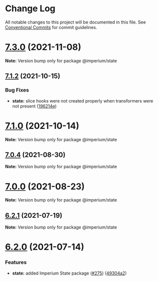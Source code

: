 # Change Log

All notable changes to this project will be documented in this file.
See [Conventional Commits](https://conventionalcommits.org) for commit guidelines.

# [7.3.0](https://github.com/darkadept/imperium/compare/v7.2.0...v7.3.0) (2021-11-08)

**Note:** Version bump only for package @imperium/state





## [7.1.2](https://github.com/darkadept/imperium/compare/v7.1.1...v7.1.2) (2021-10-15)


### Bug Fixes

* **state:** slice hooks were not created properly when transformers were not present ([196214e](https://github.com/darkadept/imperium/commit/196214e708fd405278bcc66fd3a6ff4112488853))





# [7.1.0](https://github.com/darkadept/imperium/compare/v7.0.6...v7.1.0) (2021-10-14)

**Note:** Version bump only for package @imperium/state





## [7.0.4](https://github.com/darkadept/imperium/compare/v7.0.3...v7.0.4) (2021-08-30)

**Note:** Version bump only for package @imperium/state





# [7.0.0](https://github.com/darkadept/imperium/compare/v6.2.1...v7.0.0) (2021-08-23)

**Note:** Version bump only for package @imperium/state





## [6.2.1](https://github.com/darkadept/imperium/compare/v6.2.0...v6.2.1) (2021-07-19)

**Note:** Version bump only for package @imperium/state





# [6.2.0](https://github.com/darkadept/imperium/compare/v6.1.3...v6.2.0) (2021-07-14)


### Features

* **state:** added Imperium State package ([#275](https://github.com/darkadept/imperium/issues/275)) ([49304a2](https://github.com/darkadept/imperium/commit/49304a289d62639b44b1de3472e5be72f30229e0))
